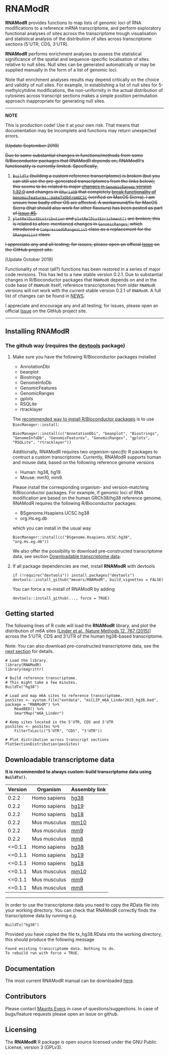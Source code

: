 # RNAModR

**RNAModR** provides functions to map lists of genomic loci of RNA modifications
to a reference mRNA transcriptome, and perform exploratory functional analyses of
sites across the transcriptome trough visualisation and statistical analysis of
the distribution of sites across transcriptome sections (5'UTR, CDS, 3'UTR).

**RNAModR** performs enrichment analyses to assess the statistical significance of
the spatial and sequence-specific localisation of sites relative to null sites.
Null sites can be generated automatically or may be supplied manually in the form
of a list of genomic loci.

Note that enrichment analyses results may depend critically on the choice and validity
of null sites. For example, in establishing a list of null sites for 5-methylcytidine
modifications, the non-uniformity in the actual distribution of cytosines across
transcript sections makes a simple position permutation approach inappropriate for
generating null sites.

---

**NOTE**

This is production code! Use it at your own risk. That means that documentation may be incomplete and functions may return unexpected errors.

<strike>[Update September 2019]

Due to some substantial changes in functions/methods from some R/Bioconductor packages that RNAModR depends on, RNAModR's functionality is currently limited. Specifically,

1. `BuildTx` (building a custom reference transcriptome) is broken (but you can still use the pre-generated transcriptomes from the links below); this seems to be related to major [changes in `GenomicRanges` version 1.32.0](https://github.com/Bioconductor/GenomicRanges/blob/master/NEWS) and changes in `RMariaDB` that completely [break functionality of `GenomicFeatures::makeTxDbFromUCSC`](https://github.com/r-dbi/RMariaDB/issues/135) (verified on MacOS Sierra). I am unsure how badly other OS are affected. A workaround/fix for MacOS Sierra (that should also work for other flavours) has been posted as part of [Issue #5](https://github.com/mevers/RNAModR/issues/5).
2. `plotRelDistDistribution` and `plotRelDistEnrichment()` are broken; this is related to afore-mentioned changes in `GenomicRanges`, which introduced a `CompressedGRangesList` class as a replacement for the `GRangesList` class.

I appreciate any and all testing; for issues, please open an official [Issue](https://github.com/mevers/RNAModR/issues/new) on the GitHub project site.
</strike>

[Update October 2019]

Functionality of most (all?) functions has been restored in a series of major code revisions. This has led to a new stable version 0.2.1. Due to substantial changes in R/Bioconductor packages that `RNAModR` depends on and in the code base of `RNAModR` itself, reference transcriptomes from older `RNAModR` versions will not work with the current stable version 0.2.1 of `RNAModR`. A full list of changes can be found in [NEWS](NEWS).

I appreciate and encourage any and all testing; for issues, please open an official [Issue](https://github.com/mevers/RNAModR/issues/new) on the GitHub project site.

---


## Installing RNAModR

### The github way (requires the [devtools](https://github.com/hadley/devtools) package)

1. Make sure you have the following R/Bioconductor packages installed

    * AnnotationDbi
    * beanplot
    * Biostrings
    * GenomeInfoDb
    * GenomicFeatures
    * GenomicRanges
    * gplots
    * RSQLite
    * rtracklayer

    The [recommended way to install R/Bioconductor packages](https://www.bioconductor.org/install/) is to use `BiocManager::install`:

    ```{r}
    BiocManager::install(c("AnnotationDbi", "beanplot", "Biostrings", "GenomeInfoDb", "GenomicFeatures", "GenomicRanges", "gplots", "RSQLite", "rtracklayer"))
    ```

    Additionally, RNAModR requires two _organism-specific_ R packages to contruct a custom transcriptome. Currently, RNAModR supports human and mouse data, based on the following reference genome versions

     * Human: hg38, hg19
     * Mouse: mm10, mm9.

    Please install the corresponding organism- and version-matching R/Bioconductor packages. For example, if genomic loci of RNA modification are based on the human GRCh38/hg38 reference genome, RNAModR requires the following R/Bioconductor packages:

     * BSgenome.Hsapiens.UCSC.hg38
     * org.Hs.eg.db

    which you can install in the usual way

    ```{r}
    BiocManager::install(c("BSgenome.Hsapiens.UCSC.hg38", "org.Hs.eg.db"))
    ```

    We also offer the possibility to download pre-constructed transcriptome data, see section [Downloadable transcriptome data](#downloadTx).


2. If all package dependencies are met, install **RNAModR** with devtools

    ```{r}
    if (!require("devtools")) install.packages("devtools")
    devtools::install_github("mevers/RNAModR", build_vignettes = FALSE)
    ```

    You can force a re-install of RNAModR by adding

    ```{r}
    devtools::install_github(..., force = TRUE)
    ```

## Getting started
The following lines of R code will load the **RNAModR** library, and plot the distribution of m6A sites [[Linder et al., Nature Methods 12, 767 (2015)](http://www.nature.com/nmeth/journal/v12/n8/abs/nmeth.3453.html)] across the 5'UTR, CDS and 3'UTR of the human hg38-based transcriptome.

Note: You can also download pre-constructed transcriptome data, see the [next section](#downloadTx) for details.

```{r}
# Load the library.
library(RNAModR)
library(magrittr)

# Build reference transcriptome.
# This might take a few minutes.
BuildTx("hg38")

# Load and map m6A sites to reference transcriptome.
posSites <- system.file("extdata", "miCLIP_m6A_Linder2015_hg38.bed", package = "RNAModR") %>%
    ReadBED() %>%
    SmartMap("m6A_Linder")

# Keep sites located in the 5'UTR, CDS and 3'UTR
posSites <- posSites %>%
    FilterTxLoc(c("5'UTR", "CDS", "3'UTR"))

# Plot distribution across transcript sections
PlotSectionDistribution(posSites)
```

## Downloadable transcriptome data<a name="downloadTx"></a>

**It is recommended to always custom-build transcriptome data using `BuildTx()`.**

|   Version    | Organism     | Assembly link |
| -------------|--------------|---------------|
| 0.2.2        | Homo sapiens | [hg38](https://drive.google.com/open?id=1fMhubzDyuz52Zh27cuds4QPiKfHUjB8O) |
| 0.2.2        | Homo sapiens | [hg19](https://drive.google.com/open?id=14gHDxM8y9rZLM07l3ExtbKKdtNUNlnsy) |
| 0.2.2        | Homo sapiens | [hg18](https://drive.google.com/open?id=1oE2kFvqE6JO1QEQ7yQpDYCGvvHxgrUER) |
| 0.2.2        | Mus musculus | [mm10](https://drive.google.com/open?id=1NBoctUxhGqpwEMxLEJVMQjuWfIj5kwlm) |
| 0.2.2        | Mus musculus | [mm9](https://drive.google.com/open?id=1n7DVfCzTIp5HmuqytynWwgZTgPyY9O6t) |
| 0.2.2        | Mus musculus | [mm8](https://drive.google.com/open?id=1lqD_8QJYJPfoXDlJYTtHdCBpfTbQ3jSN) |
| <=0.1.1      | Homo sapiens | [hg38](https://drive.google.com/open?id=1nBRsUWEq5FvoZmdYtGJWZhQCi2izajCr)
| <=0.1.1      | Homo sapiens | [hg19](https://drive.google.com/open?id=1OQnsmuieQw7KUXKPy6C5UnZGuavooW06)
| <=0.1.1      | Homo sapiens | [hg18](https://drive.google.com/open?id=18xufP2MQn39gTgkHob8dvOPXiPhKg_wc)
| <=0.1.1      | Mus musculus | [mm10](https://drive.google.com/open?id=17i3yHBjkL50K-o60mMFiP2SzhuW6v9nP)
| <=0.1.1      | Mus musculus | [mm9](https://drive.google.com/open?id=1fO3BSojCb_BIE8DzmEKHw1miJOJZt0Zr)
| <=0.1.1      | Mus musculus | [mm8](https://drive.google.com/open?id=1SqJEX0O6HL1baW8XHWkOMJr37AfAZ4q2)


----

In order to use the transcriptome data you need to copy the RData file into your working directory.
You can check that RNAModR correctly finds the transcriptome data by running e.g.

```{r}
BuildTx("hg38")
```

Provided you have copied the file tx_hg38.RData into the working directory, this should produce the following message

```
Found existing transcriptome data. Nothing to do.
To rebuild run with force = TRUE.
```

## Documentation

The most current RNAModR manual can be downloaded [here](doc/RNAModR-manual.pdf).


## Contributors

Please contact [Maurits Evers](mailto:maurits.evers@anu.edu.au "Email Maurits Evers") in case of questions/suggestions.
In case of bugs/feature requests please open an issue on github.

## Licensing

The **RNAModR** R package is open source licensed under the
GNU Public License, version 3 (GPLv3).
